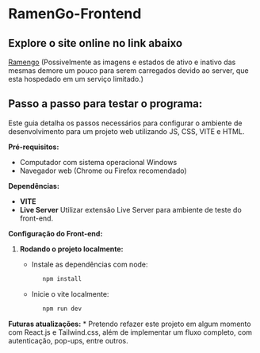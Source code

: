 # RamenGo-Frontend
## Explore o site online no link abaixo ##

[Ramengo](https://ramengo-front.onrender.com/)
(Possivelmente as imagens e estados de ativo e inativo das mesmas demore um pouco para serem carregados devido ao server, que esta hospedado em um serviço limitado.)

## Passo a passo para testar o programa:

Este guia detalha os passos necessários para configurar o ambiente de desenvolvimento para um projeto web utilizando JS, CSS, VITE e HTML.

**Pré-requisitos:**

* Computador com sistema operacional Windows
* Navegador web (Chrome ou Firefox recomendado)

**Dependências:**

* **VITE** 
* **Live Server** Utilizar extensão Live Server para ambiente de teste do front-end.

**Configuração do Front-end:**

1. **Rodando o projeto localmente:**
     
   * Instale as dependências com node:
      ```bash
         npm install
      ```
   * Inicie o vite localmente:
      ```bash
         npm run dev
      ```
**Futuras atualizações:**
    * Pretendo refazer este projeto em algum momento com React.js e Tailwind.css, além de implementar um fluxo completo, com autenticação, pop-ups, entre outros.
